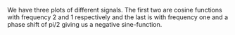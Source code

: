 We have three plots of different signals. The first two are cosine functions with frequency 2 and 1 respectively and the last is with frequency one and a phase shift of pi/2 giving us a negative sine-function.
